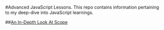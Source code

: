 #Advanced JavaScript Lessons.
This repo contains information pertaining to my deep-dive into JavaScript learnings.

##[An In-Depth Look At Scope](./scope)
